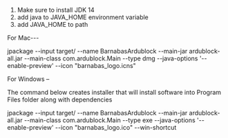 1) Make sure to install JDK 14
2) add java to JAVA_HOME environment variable
3) add JAVA_HOME to path

For Mac---

jpackage --input target/ --name BarnabasArdublock --main-jar ardublock-all.jar --main-class com.ardublock.Main --type dmg --java-options '--enable-preview' --icon "barnabas_logo.icns"

For Windows – 

The command below creates installer that will install software into Program Files folder along with dependencies

jpackage --input target/ --name BarnabasArdublock --main-jar ardublock-all.jar --main-class com.ardublock.Main --type exe --java-options '--enable-preview' --icon "barnabas_logo.ico" --win-shortcut
